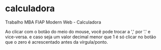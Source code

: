 # calculadora
Trabalho MBA FIAP Modern Web - Calculadora 

Ao clicar com o botão do meio do mouse, você pode trocar a ',' por '.' e vice-versa.
e caso seja um valor decimal menor que 1 é só clicar no botão que o zero é acrescentado 
antes da vírgula/ponto.